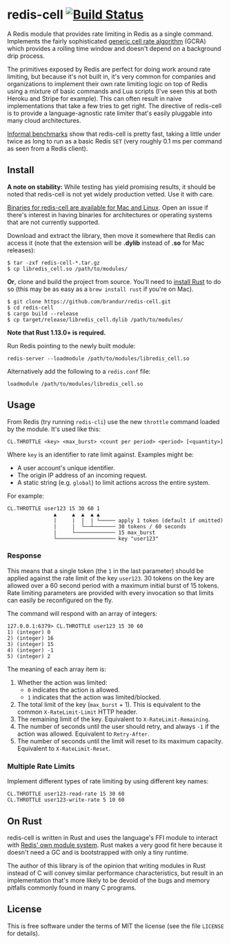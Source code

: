 # redis-cell [![Build Status](https://travis-ci.org/brandur/redis-cell.svg?branch=master)](https://travis-ci.org/brandur/redis-cell)

A Redis module that provides rate limiting in Redis as a single command.
Implements the fairly sophisticated [generic cell rate algorithm][gcra] (GCRA)
which provides a rolling time window and doesn't depend on a background drip
process.

The primitives exposed by Redis are perfect for doing work around rate
limiting, but because it's not built in, it's very common for companies and
organizations to implement their own rate limiting logic on top of Redis using
a mixture of basic commands and Lua scripts (I've seen this at both Heroku and
Stripe for example). This can often result in naive implementations that take a
few tries to get right. The directive of redis-cell is to provide a
language-agnostic rate limiter that's easily pluggable into many cloud
architectures.

[Informal benchmarks][benchmarks] show that redis-cell is pretty fast, taking a
little under twice as long to run as a basic Redis `SET` (very roughly 0.1 ms
per command as seen from a Redis client).

## Install

**A note on stability:** While testing has yield promising results, it should
be noted that redis-cell is not yet widely production vetted. Use it with care.

[Binaries for redis-cell are available for Mac and Linux][releases]. Open
an issue if there's interest in having binaries for architectures or operating
systems that are not currently supported.

Download and extract the library, then move it somewhere that Redis can access
it (note that the extension will be **.dylib** instead of **.so** for Mac
releases):

```
$ tar -zxf redis-cell-*.tar.gz
$ cp libredis_cell.so /path/to/modules/
```

**Or**, clone and build the project from source. You'll need to [install
Rust][rust-downloads] to do so (this may be as easy as a `brew install rust` if
you're on Mac).

```
$ git clone https://github.com/brandur/redis-cell.git
$ cd redis-cell
$ cargo build --release
$ cp target/release/libredis_cell.dylib /path/to/modules/
```

**Note that Rust 1.13.0+ is required.**

Run Redis pointing to the newly built module:

```
redis-server --loadmodule /path/to/modules/libredis_cell.so
```

Alternatively add the following to a `redis.conf` file:

```
loadmodule /path/to/modules/libredis_cell.so
```

## Usage

From Redis (try running `redis-cli`) use the new `throttle` command loaded by
the module. It's used like this:

```
CL.THROTTLE <key> <max_burst> <count per period> <period> [<quantity>]
```

Where `key` is an identifier to rate limit against. Examples might be:

* A user account's unique identifier.
* The origin IP address of an incoming request.
* A static string (e.g. `global`) to limit actions across the entire system.

For example:

```
CL.THROTTLE user123 15 30 60 1
               ▲     ▲  ▲  ▲ ▲
               |     |  |  | └───── apply 1 token (default if omitted)
               |     |  └──┴─────── 30 tokens / 60 seconds
               |     └───────────── 15 max_burst
               └─────────────────── key "user123"
```

### Response

This means that a single token (the `1` in the last parameter) should be
applied against the rate limit of the key `user123`. 30 tokens on the key are
allowed over a 60 second period with a maximum initial burst of 15 tokens. Rate
limiting parameters are provided with every invocation so that limits can
easily be reconfigured on the fly.

The command will respond with an array of integers:

```
127.0.0.1:6379> CL.THROTTLE user123 15 30 60
1) (integer) 0
2) (integer) 16
3) (integer) 15
4) (integer) -1
5) (integer) 2
```

The meaning of each array item is:

1. Whether the action was limited:
    * `0` indicates the action is allowed.
    * `1` indicates that the action was limited/blocked.
2. The total limit of the key (`max_burst` + 1). This is equivalent to the
   common `X-RateLimit-Limit` HTTP header.
3. The remaining limit of the key. Equivalent to `X-RateLimit-Remaining`.
4. The number of seconds until the user should retry, and always `-1` if the
   action was allowed. Equivalent to `Retry-After`.
5. The number of seconds until the limit will reset to its maximum capacity.
   Equivalent to `X-RateLimit-Reset`.

### Multiple Rate Limits

Implement different types of rate limiting by using different key names:

```
CL.THROTTLE user123-read-rate 15 30 60
CL.THROTTLE user123-write-rate 5 10 60
```

## On Rust

redis-cell is written in Rust and uses the language's FFI module to interact
with [Redis' own module system][redis-modules]. Rust makes a very good fit here
because it doesn't need a GC and is bootstrapped with only a tiny runtime.

The author of this library is of the opinion that writing modules in Rust
instead of C will convey similar performance characteristics, but result in an
implementation that's more likely to be devoid of the bugs and memory pitfalls
commonly found in many C programs.

## License

This is free software under the terms of MIT the license (see the file
`LICENSE` for details).

[benchmarks]: https://gist.github.com/brandur/90698498bd543598d00df46e32be3268
[gcra]: https://en.wikipedia.org/wiki/Generic_cell_rate_algorithm
[redis-modules]: https://github.com/antirez/redis/blob/unstable/src/modules/INTRO.md
[releases]: https://github.com/brandur/redis-cell/releases
[rust-downloads]: https://www.rust-lang.org/en-US/downloads.html
